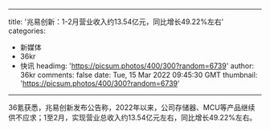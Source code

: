 
---
title: '兆易创新：1-2月营业收入约13.54亿元，同比增长49.22%左右'
categories: 
 - 新媒体
 - 36kr
 - 快讯
headimg: 'https://picsum.photos/400/300?random=6739'
author: 36kr
comments: false
date: Tue, 15 Mar 2022 09:45:30 GMT
thumbnail: 'https://picsum.photos/400/300?random=6739'
---

<div>   
36氪获悉，兆易创新发布公告称，2022年以来，公司存储器、MCU等产品继续供不应求；1至2月，实现营业总收入约13.54亿元左右，同比增长49.22%左右。  
</div>
            